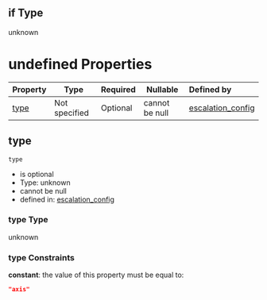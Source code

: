## if Type

unknown

# undefined Properties

| Property      | Type          | Required | Nullable       | Defined by                                                                                                                                                                                                                                                                                                                                                                                                                                |
| :------------ | ------------- | -------- | -------------- | :---------------------------------------------------------------------------------------------------------------------------------------------------------------------------------------------------------------------------------------------------------------------------------------------------------------------------------------------------------------------------------------------------------------------------------------- |
| [type](#type) | Not specified | Optional | cannot be null | [escalation_config](escos-properties-dashboard-dictionary-patternproperties-dashboard-page-properties-graphics-dictionary-patternproperties-a-single-graphic-properties-selector-list-selector-dict-allof-1-if-properties-type.md "undefined#/properties/available_pages/patternProperties/^\[a-zA-Z0-9\_]\*$/properties/graphics/patternProperties/^\[a-zA-Z0-9\_]\*$/properties/selectable_data_list/items/allOf/1/if/properties/type") |

## type




`type`

-   is optional
-   Type: unknown
-   cannot be null
-   defined in: [escalation_config](escos-properties-dashboard-dictionary-patternproperties-dashboard-page-properties-graphics-dictionary-patternproperties-a-single-graphic-properties-selector-list-selector-dict-allof-1-if-properties-type.md "undefined#/properties/available_pages/patternProperties/^\[a-zA-Z0-9\_]\*$/properties/graphics/patternProperties/^\[a-zA-Z0-9\_]\*$/properties/selectable_data_list/items/allOf/1/if/properties/type")

### type Type

unknown

### type Constraints

**constant**: the value of this property must be equal to:

```json
"axis"
```

